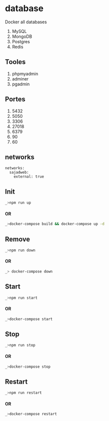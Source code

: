 # database
Docker all databases 
1. MySQL
2. MongoDB
3. Postgres
4. Redis
## Tooles
1. phpmyadmin
2. adminer
3. pgadmin
## Portes
 1. 5432
 2. 5050
 3. 3306
 4. 27018
 5. 6379
 6. 90
 7. 60
## networks
```docker
networks:
  sajadweb:
    external: true
```
## Init
```bash
_>npm run up
```
#### OR
```bash
_>docker-compose build && docker-compose up -d
```

## Remove
```bash
_>npm run down
```
#### OR
```bash
_> docker-compose down
```
## Start
```bash
_>npm run start
```
#### OR
```bash
_>docker-compose start
```
## Stop
```bash
_>npm run stop
```
#### OR
```bash
_>docker-compose stop
```

## Restart
```bash
_>npm run restart
```
#### OR
```bash
_>docker-compose restart
```
